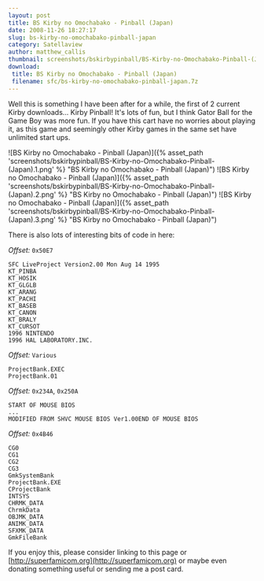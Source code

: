 ```yaml
---
layout: post
title: BS Kirby no Omochabako - Pinball (Japan)
date: 2008-11-26 18:27:17
slug: bs-kirby-no-omochabako-pinball-japan
category: Satellaview
author: matthew_callis
thumbnail: screenshots/bskirbypinball/BS-Kirby-no-Omochabako-Pinball-(Japan).1.png
download:
 title: BS Kirby no Omochabako - Pinball (Japan)
 filename: sfc/bs-kirby-no-omochabako-pinball-japan.7z
---
```


Well this is something I have been after for a while, the first of 2 current Kirby downloads... Kirby Pinball! It's lots of fun, but I think Gator Ball for the Game Boy was more fun. If you have this cart have no worries about playing it, as this game and seemingly other Kirby games in the same set have unlimited start ups.

![BS Kirby no Omochabako - Pinball (Japan)]({% asset_path 'screenshots/bskirbypinball/BS-Kirby-no-Omochabako-Pinball-(Japan).1.png' %} "BS Kirby no Omochabako - Pinball (Japan)")
![BS Kirby no Omochabako - Pinball (Japan)]({% asset_path 'screenshots/bskirbypinball/BS-Kirby-no-Omochabako-Pinball-(Japan).2.png' %} "BS Kirby no Omochabako - Pinball (Japan)")
![BS Kirby no Omochabako - Pinball (Japan)]({% asset_path 'screenshots/bskirbypinball/BS-Kirby-no-Omochabako-Pinball-(Japan).3.png' %} "BS Kirby no Omochabako - Pinball (Japan)")


There is also lots of interesting bits of code in here:

_Offset:_ `0x50E7`

```
SFC LiveProject Version2.00 Mon Aug 14 1995
KT_PINBA
KT_HOSIK
KT_GLGLB
KT_ARANG
KT_PACHI
KT_BASEB
KT_CANON
KT_BRALY
KT_CURSOT
1996 NINTENDO
1996 HAL LABORATORY.INC.
```

_Offset:_ `Various`

```
ProjectBank.EXEC
ProjectBank.01
```

_Offset:_ `0x234A`, `0x250A`

```
START OF MOUSE BIOS
...
MODIFIED FROM SHVC MOUSE BIOS Ver1.00END OF MOUSE BIOS
```

_Offset:_ `0x4B46`

```
CG0
CG1
CG2
CG3
GmkSystemBank
ProjectBank.EXE
CProjectBank
INTSYS
CHRMK_DATA
ChrmkData
OBJMK_DATA
ANIMK_DATA
SFXMK_DATA
GmkFileBank
```

If you enjoy this, please consider linking to this page or [http://superfamicom.org](http://superfamicom.org) or maybe even donating something useful or sending me a post card.
